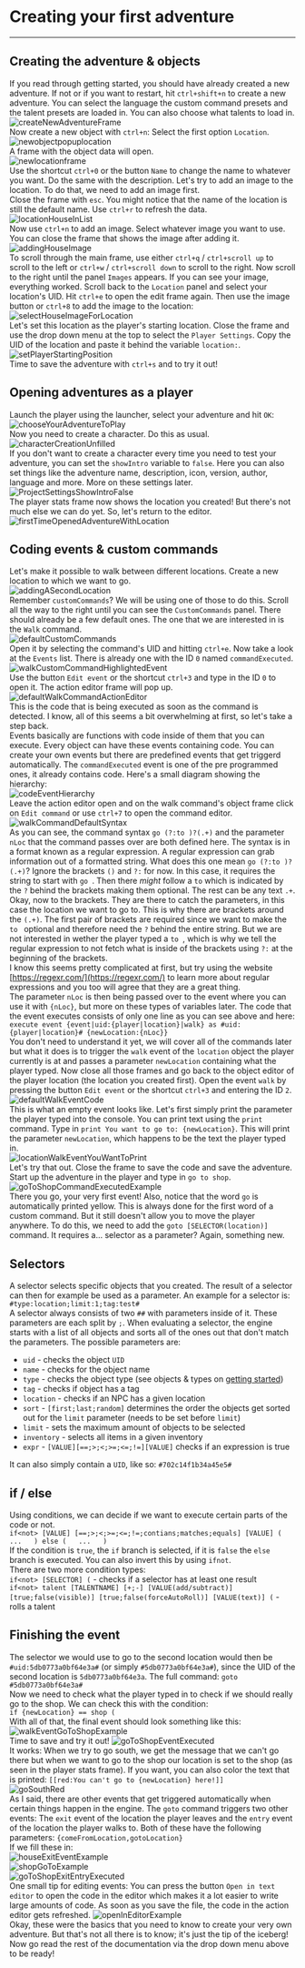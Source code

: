 # Creating your first adventure
___

## Creating the adventure & objects
If you read through getting started, you should have already created a new adventure. If not or if you want to restart, hit `ctrl+shift+n` to create a new adventure. You can select the language the custom command presets and the talent presets are loaded in. You can also choose what talents to load in.  
![createNewAdventureFrame](img/createNewAdventureFrame.png)  
Now create a new object with `ctrl+n`: Select the first option `Location`.  
![newobjectpopuplocation](img/newobjectpopuplocation.png)  
A frame with the object data will open.  
![newlocationframe](img/newlocationframe.png)  
Use the shortcut `ctrl+0` or the button `Name` to change the name to whatever you want. Do the same with the description. Let's try to add an image to the location. To do that, we need to add an image first.  
Close the frame with `esc`. You might notice that the name of the location is still the default name. Use `ctrl+r` to refresh the data.  
![locationHouseInList](img/locationHouseInList.png)  
Now use `ctrl+n` to add an image. Select whatever image you want to use. You can close the frame that shows the image after adding it.  
![addingHouseImage](img/addingHouseImage.png)  
To scroll through the main frame, use either `ctrl+q` / `ctrl+scroll up` to scroll to the left or `ctrl+w` / `ctrl+scroll down` to scroll to the right. Now scroll to the right until the panel `Images` appears. If you can see your image, everything worked. Scroll back to the `Location` panel and select your location's UID. Hit `ctrl+e` to open the edit frame again. Then use the image button or `ctrl+8` to add the image to the location:  
![selectHouseImageForLocation](img/selectHouseImageForLocation.png)  
Let's set this location as the player's starting location. Close the frame and use the drop down menu at the top to select the `Player Settings`. Copy the UID of the location and paste it behind the variable `location:`.  
![setPlayerStartingPosition](img/setPlayerStartingPosition.png)  
Time to save the adventure with `ctrl+s` and to try it out!

## Opening adventures as a player
Launch the player using the launcher, select your adventure and hit `OK`:  
![chooseYourAdventureToPlay](img/chooseYourAdventureToPlay.png)  
Now you need to create a character. Do this as usual.  
![characterCreationUnfilled](img/characterCreationUnfilled.png)  
If you don't want to create a character every time you need to test your adventure, you can set the `showIntro` variable to `false`. Here you can also set things like the adventure name, description, icon, version, author, language and more. More on these settings later.  
![ProjectSettingsShowIntroFalse](img/ProjectSettingsShowIntroFalse.png)  
The player stats frame now shows the location you created! But there's not much else we can do yet. So, let's return to the editor.  
![firstTimeOpenedAdventureWithLocation](img/firstTimeOpenedAdventureWithLocation.png)  

## Coding events & custom commands
Let's make it possible to walk between different locations. Create a new location to which we want to go.  
![addingASecondLocation](img/addingASecondLocation.png)  
Remember `customCommands`? We will be using one of those to do this. Scroll all the way to the right until you can see the `CustomCommands` panel. There should already be a few default ones. The one that we are interested in is the `Walk` command.  
![defaultCustomCommands](img/defaultCustomCommands.png)  
Open it by selecting the command's UID and hitting `ctrl+e`. Now take a look at the `Events` list. There is already one with the ID `0` named `commandExecuted`.  
![walkCustomCommandHighlightedEvent](img/walkCustomCommandHighlightedEvent.png)  
Use the button `Edit event` or the shortcut `ctrl+3` and type in the ID `0` to open it. The action editor frame will pop up.  
![defaultWalkCommandActionEditor](img/defaultWalkCommandActionEditor.png)  
This is the code that is being executed as soon as the command is detected. I know, all of this seems a bit overwhelming at first, so let's take a step back.  
Events basically are functions with code inside of them that you can execute. Every object can have these events containing code. You can create your own events but there are predefined events that get triggerd automatically. The `commandExecuted` event is one of the pre programmed ones, it already contains code. Here's a small diagram showing the hierarchy:  
![codeEventHierarchy](img/codeEventHierarchy.png)  
Leave the action editor open and on the walk command's object frame click on `Edit command` or use `ctrl+7` to open the command editor.  
![walkCommandDefaultSyntax](img/walkCommandDefaultSyntax.png)  
As you can see, the command syntax `go (?:to )?(.+)` and the parameter `nLoc` that the command passes over are both defined here.
The syntax is in a format known as a regular expression. A regular expression can grab information out of a formatted string. What does this one mean `go (?:to )?(.+)`? Ignore the brackets `()` and `?:` for now. In this case, it requires the string to start with `go `. Then there _might_ follow a `to` which is indicated by the `?` behind the brackets making them optional. The rest can be any text `.+`. Okay, now to the brackets. They are there to catch the parameters, in this case the location we want to go to. This is why there are brackets around the `(.+)`. The first pair of brackets are required since we want to make the `to ` optional and therefore need the `?` behind the entire string. But we are not interested in wether the player typed a `to `, which is why we tell the regular expression to not fetch what is inside of the brackets using `?:` at the beginning of the brackets.  
I know this seems pretty complicated at first, but try using the website [https://regexr.com/](https://regexr.com/) to learn more about regular expressions and you too will agree that they are a great thing.  
The parameter `nLoc` is then being passed over to the event where you can use it with `{nLoc}`, but more on these types of variables later. The code that the event executes consists of only one line as you can see above and here:  
`execute event {event|uid:{player|location}|walk} as #uid:{player|location}# {newLocation:{nLoc}}`  
You don't need to understand it yet, we will cover all of the commands later but what it does is to trigger the `walk` event of the `location` object the player currently is at and passes a parameter `newLocation` containing what the player typed. Now close all those frames and go back to the object editor of the player location (the location you created first). Open the event `walk` by pressing the button `Edit event` or the shortcut `ctrl+3` and entering the ID `2`.  
![defaultWalkEventCode](img/defaultWalkEventCode.png)  
This is what an empty event looks like. Let's first simply print the parameter the player typed into the console. You can print text using the `print` command. Type in `print You want to go to: {newLocation}`. This will print the parameter `newLocation`, which happens to be the text the player typed in.  
![locationWalkEventYouWantToPrint](img/locationWalkEventYouWantToPrint.png)  
Let's try that out. Close the frame to save the code and save the adventure. Start up the adventure in the player and type in `go to shop`.  
![goToShopCommandExecutedExample](img/goToShopCommandExecutedExample.png)  
There you go, your very first event! Also, notice that the word `go` is automatically printed yellow. This is always done for the first word of a custom command. But it still doesn't allow you to move the player anywhere. To do this, we need to add the `goto [SELECTOR(location)]` command. It requires a... selector as a parameter? Again, something new.

## Selectors
A selector selects specific objects that you created. The result of a selector can then for example be used as a parameter. An example for a selector is: `#type:location;limit:1;tag:test#`  
A selector always consists of two `##` with parameters inside of it. These parameters are each split by `;`. When evaluating a selector, the engine starts with a list of all objects and sorts all of the ones out that don't match the parameters. The possible parameters are:  

 * `uid` - checks the object `UID`
 * `name` - checks for the object name
 * `type` - checks the object type (see objects & types on [getting started](../getting-started.md))
 * `tag` - checks if object has a tag
 * `location` - checks if an NPC has a given location
 * `sort` - `[first;last;random]` determines the order the objects get sorted out for the `limit` parameter (needs to be set before `limit`)
 * `limit` - sets the maximum amount of objects to be selected
 * `inventory` - selects all items in a given inventory
 * `expr` - `[VALUE][==;>;<;>=;<=;!=][VALUE]` checks if an expression is true

It can also simply contain a `UID`, like so: `#702c14f1b34a45e5#`  

## if / else
Using conditions, we can decide if we want to execute certain parts of the code or not.  
`if<not> [VALUE] [==;>;<;>=;<=;!=;contians;matches;equals] [VALUE] (  
...  
) else (  
...  
)`  
If the condition is `true`, the `if` branch is selected, if it is `false` the `else` branch is executed. You can also invert this by using `ifnot`.  
There are two more condition types:  
`if<not> [SELECTOR] (` - checks if a selector has at least one result  
`if<not> talent [TALENTNAME] [+;-] [VALUE(add/subtract)] [true;false(visible)] [true;false(forceAutoRoll)] [VALUE(text)] (` - rolls a talent

## Finishing the event
The selector we would use to go to the second location would then be `#uid:5db0773a0bf64e3a#` (or simply `#5db0773a0bf64e3a#`), since the UID of the second location is `5db0773a0bf64e3a`. The full command: `goto #5db0773a0bf64e3a#`  
Now we need to check what the player typed in to check if we should really go to the shop. We can check this with the condition:  
`if {newLocation} == shop (`  
With all of that, the final event should look something like this:  
![walkEventGoToShopExample](img/walkEventGoToShopExample.png)  
Time to save and try it out!
![goToShopEventExecuted](img/goToShopEventExecuted.png)  
It works: When we try to go south, we get the message that we can't go there but when we want to go to the shop our location is set to the shop (as seen in the player stats frame). If you want, you can also color the text that is printed: `[[red:You can't go to {newLocation} here!]]`  
![goSouthRed](img/goSouthRed.png)  
As I said, there are other events that get triggered automatically when certain things happen in the engine. The `goto` command triggers two other events: The `exit` event of the location the player leaves and the `entry` event of the location the player walks to. Both of these have the following parameters: `{comeFromLocation,gotoLocation}`  
If we fill these in:  
![houseExitEventExample](img/houseExitEventExample.png)  
![shopGoToExample](img/shopGoToExample.png)  
![goToShopExitEntryExecuted](img/goToShopExitEntryExecuted.png)  
One small tip for editing events: You can press the button `Open in text editor` to open the code in the editor which makes it a lot easier to write large amounts of code. As soon as you save the file, the code in the action editor gets refreshed.
![openInEditorExample](img/openInEditorExample.png)  
Okay, these were the basics that you need to know to create your very own adventure. But that's not all there is to know; it's just the tip of the iceberg! Now go read the rest of the documentation via the drop down menu above to be ready!
